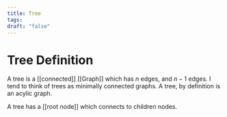 ```yaml
---
title: Tree
tags: 
draft: "false"
---
```

# Tree Definition
A tree is a [[connected]] [[Graph]] which has $n$ edges, and $n-1$ edges. I tend to think of trees as minimally connected graphs. A tree, by definition is an acylic graph. 

A tree has a [[root node]] which connects to children nodes. 